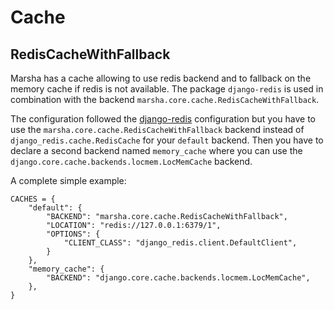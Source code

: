 # Cache

## RedisCacheWithFallback

Marsha has a cache allowing to use redis backend and to fallback on the memory cache if redis is not available.
The package `django-redis` is used in combination with the backend `marsha.core.cache.RedisCacheWithFallback`.

The configuration followed the [django-redis](https://github.com/jazzband/django-redis) configuration but you have to use the `marsha.core.cache.RedisCacheWithFallback` backend instead of `django_redis.cache.RedisCache` for your `default` backend.
Then you have to declare a second backend named `memory_cache` where you can use the `django.core.cache.backends.locmem.LocMemCache` backend.

A complete simple example:

```
CACHES = {
    "default": {
        "BACKEND": "marsha.core.cache.RedisCacheWithFallback",
        "LOCATION": "redis://127.0.0.1:6379/1",
        "OPTIONS": {
            "CLIENT_CLASS": "django_redis.client.DefaultClient",
        }
    },
    "memory_cache": {
        "BACKEND": "django.core.cache.backends.locmem.LocMemCache",
    },
}
```
